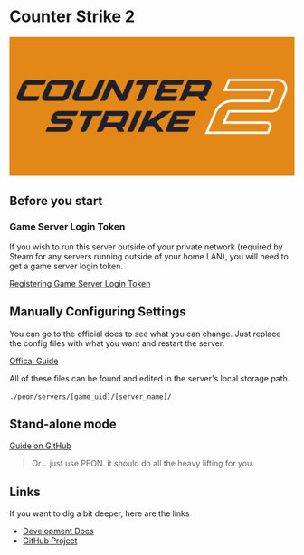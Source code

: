 # Counter Strike 2

![CS2](../../images/game-logos/cs2.png)

## Before you start

### Game Server Login Token

If you wish to run this server outside of your private network (required by Steam for any servers running outside of your home LAN), you will need to get a game server login token.

[Registering Game Server Login Token](./index.md#login-token)

## Manually Configuring Settings

You can go to the official docs to see what you can change. Just replace the config files with what you want and restart the server.

[Offical Guide](https://developer.valvesoftware.com/wiki/Counter-Strike_2/Dedicated_Servers)

All of these files can be found and edited in the server's local storage path.

`./peon/servers/[game_uid]/[server_name]/`

## Stand-alone mode

[Guide on GitHub](https://github.com/the-peon-project/peon-warplans/tree/main/cs2#Guide)

> Or... just use PEON. it should do all the heavy lifting for you.

## Links

If you want to dig a bit deeper, here are the links

- [Development Docs](../../development/games/cs2.md)
- [GitHub Project](https://github.com/the-peon-project/peon-warplans/tree/main/cs2)
